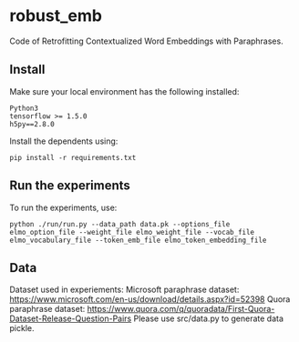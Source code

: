 # robust_emb
Code of Retrofitting Contextualized Word Embeddings with Paraphrases. 

## Install
Make sure your local environment has the following installed:

    Python3
    tensorflow >= 1.5.0
    h5py==2.8.0
    
Install the dependents using:

    pip install -r requirements.txt

## Run the experiments
To run the experiments, use:

    python ./run/run.py --data_path data.pk --options_file elmo_option_file --weight_file elmo_weight_file --vocab_file elmo_vocabulary_file --token_emb_file elmo_token_embedding_file

## Data
Dataset used in experiements:
Microsoft paraphrase dataset: https://www.microsoft.com/en-us/download/details.aspx?id=52398
Quora paraphrase dataset: https://www.quora.com/q/quoradata/First-Quora-Dataset-Release-Question-Pairs
Please use src/data.py to generate data pickle.
